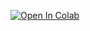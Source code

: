 [![Open In Colab](https://colab.research.google.com/assets/colab-badge.svg)](https://colab.research.google.com/github/sysflow-telemetry/sf-lab/blob/main/pynb/AvengerCon22.ipynb)